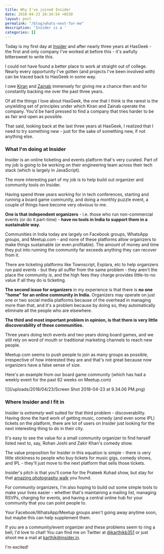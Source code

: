 ```yaml
---
title: Why I've joined Insider
date: 2018-04-23 20:34:54 +0530
layout: post
permalink: "/blog/whats-next-for-me"
description: 'Insider is a '
categories: []
---
```

Today is my first day at [Insider](https://insider.in) and after nearly three years at HasGeek - the first and only company I've worked at before this - it's awfully bittersweet to write this.

I could not have found a better place to work at straight out of college. Nearly every opportunity I've gotten (and projects I've been involved with) can be traced back to HasGeek in some way.

I owe [Kiran](https://twitter.com/jackerhack) and [Zainab](https://twitter.com/zainabbawa) immensely for giving me a chance then and for constantly backing me over the past three years.

Of all the things I love about HasGeek, the one that I think is the rarest is the unyielding set of principles under which Kiran and Zainab operate the company. You'd be hard pressed to find a company that tries harder to be as fair and open as possible.

That said, looking back at the last three years at HasGeek, I realized that I need to try something new - just for the sake of something new, if not anything else.

### What I'm doing at Insider

Insider is an online ticketing and events platform that's very curated. Part of my job is going to be working on their engineering team across their tech stack (which is largely in JavaScript).

The more interesting part of my job is to help build out organizer and community tools on Insider.

Having spend three years working for in tech conferences, starting and running a board game community, and doing a monthly puzzle event, a couple of things have become very obvious to me.

**One is that independent organizers** - i.e. those who run non-commercial events (or do it part-time) - **have no tools in India to support them in a sustainable way.** 

Communities in India today are largely on Facebook groups, WhatsApp groups, and Meetup.com - and none of these platforms allow organizers to make things sustainable (or even profitable). The amount of money and time they put into running the community far exceeds anything they can recover from it.

There are ticketing platforms like Townscript, Explara, etc to help organizers run paid events - but they all suffer from the same problem - they aren't the place the community _is_, and the high fees they charge provides little-to-no value if all they do is ticketing.

**The second issue for organizers** in my experience is that there is **no one "home" for an online community in India.** Organizers may operate on just one or two social media platforms because of the overhead in managing more than that, and it's a problem because by doing so, they automatically eliminate all the people who are elsewhere.

**The third and most important problem in opinion, is that there is very little discoverability of these communities.**

Three years doing tech events and two years doing board games, and we still rely on word of mouth or traditional marketing channels to reach new people.

Meetup.com seems to push people to join as many groups as possible, irrespective of how interested they are and that's not great because now organizers have a false sense of size.

Here's an example from our board game community (which has had a weekly event for the past 82 weeks on Meetup.com)

![](/uploads/2018/04/23/Screen Shot 2018-04-23 at 9.34.06 PM.png)

### Where Insider and I fit in

Insider is _extremely_ well suited for that third problem - discoverability. Having done the hard work of getting music, comedy (and even some IPL) tickets on the platform, there are lot of users on Insider just looking for the next interesting thing to do in their city.

It's easy to see the value for a small community organizer to find herself listed next to, say, Rohan Joshi and Zakir Khan's comedy show.

The value proposition for Insider in this equation is simple - there is very little stickiness to people who buy tickets for music gigs, comedy shows, and IPL - they'll just move to the next platform that sells those tickets.

Insider's pitch is that you'll come for the Prateek Kuhad show, but stay for that [amazing photography walk](https://insider.in/the-photography-walk-may1-2018/event) you found.

For community organizers, I'm also hoping to build out some simple tools to make your lives easier - whether that's maintaining a mailing list, managing RSVPs, charging for events, and having a central online hub for your community that you can point people to.

Your Facebook/WhatsApp/Meetup groups aren't going away anytime soon, but maybe this can help supplement them.

If you are a community/event organizer and these problems seem to ring a bell, I'd love to chat! You can find me on Twitter at [@karthikb351](https://twitter.com/karthikb351) or just shoot me a mail at [karthik@insider.in](mailto:karthik@insider.in).

  
I'm excited!